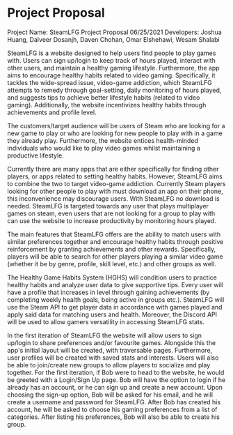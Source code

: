 # Project Proposal

Project Name: SteamLFG
Project Proposal
06/25/2021
Developers: Joshua Huang, Dalveer Dosanjh, Daven Chohan, Omar Elshehawi, Wesam Shalabi

SteamLFG is a website designed to help users find people to play games with. Users
can sign up/login to keep track of hours played, interact with other users, and maintain a healthy
gaming lifestyle. Furthermore, the app aims to encourage healthy habits related to video
gaming. Specifically, it tackles the wide-spread issue, video-game addiction, which SteamLFG
attempts to remedy through goal-setting, daily monitoring of hours played, and suggests tips to
achieve better lifestyle habits (related to video gaming). Additionally, the website incentivizes
healthy habits through achievements and profile level.

The customers/target audience will be users of Steam who are looking for a new game
to play or who are looking for new people to play with in a game they already play. Furthermore,
the website entices health-minded individuals who would like to play video games whilst
maintaining a productive lifestyle.

Currently there are many apps that are either specifically for finding other players, or
apps related to setting healthy habits. However, SteamLFG aims to combine the two to target
video-game addiction. Currently Steam players looking for other people to play with must
download an app on their phone, this inconvenience may discourage users. With SteamLFG no
download is needed. SteamLFG is targeted towards any user that plays multiplayer games on
steam, even users that are not looking for a group to play with can use the website to increase
productivity by monitoring hours played.

The main features that SteamLFG offers are the ability to match users with similar
preferences together and encourage healthy habits through positive reinforcement by granting
achievements and other rewards. Specifically, players will be able to search for other players
playing a similar video game (whether it be by genre, profile, skill level, etc.) and other groups
as well.

The Healthy Game Habits System (HGHS) will condition users to practice healthy
habits and analyze user data to give supportive tips. Every user will have a profile that increases
in level through gaining achievements (by completing weekly health goals, being active in
groups etc.). SteamLFG will use the Steam API to get player data in accordance with games 
played and apply said data for matching users and health. Moreover, the Discord API will be
used to allow gamers versatility in accessing SteamLFG stats.

In the first iteration of SteamLFG the website will allow users to sign up/login to share
preferences and/or favourite games. Alongside this the app's initial layout will be created, with
traversable pages. Furthermore, user profiles will be created with saved stats and interests.
Users will also be able to join/create new groups to allow players to socialize and play together.
For the first iteration, if Bob were to head to the website, he would be greeted with a
Login/Sign Up page. Bob will have the option to login if he already has an account, or he can
sign up and create a new account. Upon choosing the sign-up option, Bob will be asked for his
email, and he will create a username and password for SteamLFG. After Bob has created his
account, he will be asked to choose his gaming preferences from a list of categories. After
listing his preferences, Bob will also be able to create his group.
